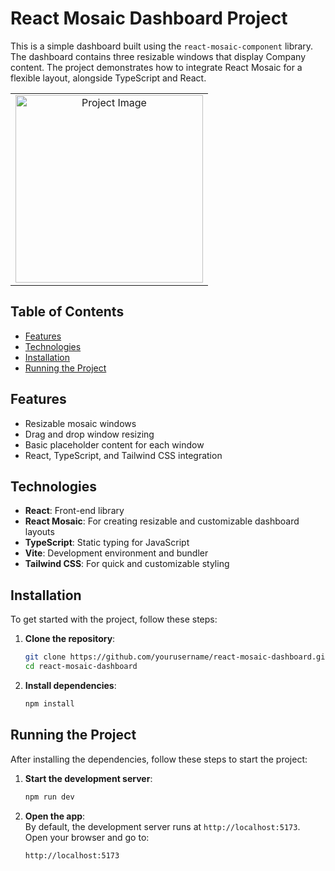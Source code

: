 # React Mosaic Dashboard Project

This is a simple dashboard built using the `react-mosaic-component` library. The dashboard contains three resizable windows that display Company content. The project demonstrates how to integrate React Mosaic for a flexible layout, alongside TypeScript and React.

  <table>
  <tr>
    <td align="center">
      <a href="https://www.linkedin.com/in/nataliya-kachor-522170271/" target="_blank">
        <img src="https://github.com/user-attachments/assets/8eda0535-40b6-42cf-80ec-e195d1a5af0b" alt="Project Image" style="width: 300px;">
      </a>
    </td>
  </tr>
</table>

## Table of Contents
- [Features](#features)
- [Technologies](#technologies)
- [Installation](#installation)
- [Running the Project](#running-the-project)

## Features
- Resizable mosaic windows
- Drag and drop window resizing
- Basic placeholder content for each window
- React, TypeScript, and Tailwind CSS integration

## Technologies
- **React**: Front-end library
- **React Mosaic**: For creating resizable and customizable dashboard layouts
- **TypeScript**: Static typing for JavaScript
- **Vite**: Development environment and bundler
- **Tailwind CSS**: For quick and customizable styling

## Installation

To get started with the project, follow these steps:

1. **Clone the repository**:
    ```bash
    git clone https://github.com/yourusername/react-mosaic-dashboard.git
    cd react-mosaic-dashboard
    ```

2. **Install dependencies**:
    ```bash
    npm install
    ```

## Running the Project

After installing the dependencies, follow these steps to start the project:

1. **Start the development server**:
    ```bash
    npm run dev
    ```

2. **Open the app**:  
   By default, the development server runs at `http://localhost:5173`.  
   Open your browser and go to:
    ```
    http://localhost:5173
    ```


